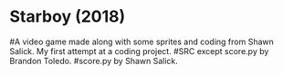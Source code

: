 # Starboy (2018)
#A video game made along with some sprites and coding from Shawn Salick. My first attempt at a coding project.
#SRC except score.py by Brandon Toledo.
#score.py by Shawn Salick.
